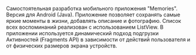 Самостоятельная разработка мобильного приложения "Memories". Версия для Android (Java).
Приложение позволяет сохранять самые яркие моменты в жизни, добавлять описание и фотографию.
Список всех воспоминаний реализован с использованием ListView.
В приложении используется динамический подход подгрузки Активностей (Fragments API) в зависимости от действий пользователя и от физических размеров экрана устройств.
